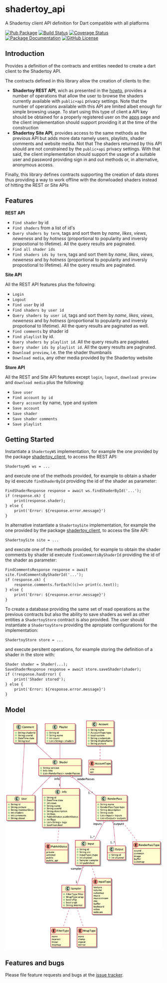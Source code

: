 # shadertoy_api
A Shadertoy client API definition for Dart compatible with all platforms

[![Pub Package](https://img.shields.io/pub/v/shadertoy_api.svg?style=flat-square)](https://pub.dartlang.org/packages/shadertoy_api)
[![Build Status](https://github.com/ivoleitao/shadertoy_api/workflows/build/badge.svg)](https://github.com/ivoleitao/shadertoy_api/actions)
[![Coverage Status](https://codecov.io/gh/ivoleitao/shadertoy_api/graph/badge.svg)](https://codecov.io/gh/ivoleitao/shadertoy_api)
[![Package Documentation](https://img.shields.io/badge/doc-shadertoy_api-blue.svg)](https://www.dartdocs.org/documentation/shadertoy_api/latest)
[![GitHub License](https://img.shields.io/badge/license-MIT-yellow.svg)](https://opensource.org/licenses/MIT)

## Introduction

Provides a definition of the contracts and entities needed to create a dart client to the Shadertoy API.

The contracts defined in this library allow the creation of clients to the:
* **Shadertoy REST API**, wich as presented in the [howto](https://www.shadertoy.com/howto#q2), provides a number of operations that allow the user to browse the shaders currently available with `public+api` privacy settings. Note that the number of operations available with this API are limited albeit enough for simple browsing usage. To start using this type of client a API key should be obtained for a properly registered user on the [apps](https://www.shadertoy.com/myapps) page and the client implementation should support providing it at the time of the construction
* **Shadertoy Site API**, provides access to the same methods as the previous API but adds more data namely users, playlists, shader comments and website media. Not that The shaders returned by this API should are not constrained by the `public+api` privacy settings. With that said, the client implementation should support the usage of a suitable user and password providing sign in and out methods or, in alternative, anonymous access.

Finally, this library defines contracts supporting the creation of data stores thus providing a way to work offline with the donwloaded shaders instead of hitting the REST or Site APIs

## Features

**REST API**

* `Find shader` by id
* `Find shaders` from a list of id's
* `Query shaders by term`, tags and sort them by *name*, *likes*, *views*, *neweness* and by *hotness* (proportional to popularity and inversly propostional to lifetime). All the query results are paginated.
* `Find all shader ids`
* `Find shaders ids by term`, tags and sort them by *name*, *likes*, *views*, *neweness* and by *hotness* (proportional to popularity and inversly propostional to lifetime). All the query results are paginated.

**Site API**

All the REST API features plus the following:
* `Login`
* `Logout`
* `Find user` by id
* `Find shaders by user id`
* `Query shaders by user id`, tags and sort them by *name*, *likes*, *views*, *neweness* and by *hotness* (proportional to popularity and inversly propotional to lifetime). All the query results are paginated as well.
* `Find comments` by shader id
* `Find playlist` by id.
* `Query shaders by playlist id`. All the query results are paginated.
* `Query shader ids by playlist id`. All the query results are paginated. 
* `Download preview`, i.e. the the shader thumbnails
* `Download media`, any other media provided by the Shadertoy website

**Store API**

All the REST and Site API features except `login`, `logout`, `download preview` and `download media` plus the following:
* `Save user`
* `Find account by id`
* `Query account` by name, type and system
* `Save account`
* `Save shader`
* `Save shader comments`
* `Save playlist`

## Getting Started

Instantiate a `ShadertoyWS` implementation, for example the one provided by the package [shadertoy_client](https://wwww.github.com/ivoleitao/shadertoy_client), to access the REST API:

```
ShadertoyWS ws = ...
```
and execute one of the methods provided, for example to obtain a shader by id execute `findShaderById` providing the id of the shader as parameter:
```
FindShaderResponse response = await ws.findShaderById('...');
if (response.ok) {
    print(response.shader);
} else {
    print('Error: ${response.error.message}')
}
```
In alternative instantiate a `ShadertoySite` implementation, for example the one provided by the package [shadertoy_client](https://wwww.github.com/ivoleitao/shadertoy_client), to access the Site API:
```
ShadertoySite site = ...
```
and execute one of the methods provided, for example to obtain the shader comments by shader id execute `findCommentsByShaderId` providing the id of the shader as parameter:
```
FindCommentsResponse response = await site.findCommentsByShaderId('...');
if (response.ok) {
    response.comments.forEach((c)=> print(c.text));
} else {
    print('Error: ${response.error.message}')
}
```
To create a database providing the same set of read operations as the previous contracts but also the ability to save shaders as well as other entities a `ShadertoyStore` contract is also provided. The user should instantiate a `ShadertoyStore` providing the apropiate configurations for the implementation:
```
ShadertoyStore store = ...
```
and execute persitent operations, for example storing the definition of a shader in the store with:
```
Shader shader = Shader(...);
SaveShaderResponse response = await store.saveShader(shader);
if (!response.hasError) {
    print('Shader stored');
} else {
    print('Error: ${response.error.message}')
}
```

## Model

![Shadertoy API Model](doc/media/model.png?raw=true)

## Features and bugs

Please file feature requests and bugs at the [issue tracker][tracker].

[tracker]: http://github.com/ivoleitao/shadertoy_api/issues/new
